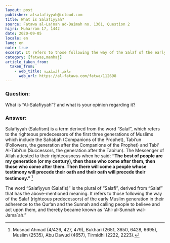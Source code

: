 ```yaml
---
layout: post
publisher: alsalafiyyah@icloud.com
title: What is Salafiyyah?
source: Fatawa al-Lajnah ad-Daimah no. 1361, Question 2
hijri: Muharram 17, 1442
date: 2020-09-05
locale: en
lang: en
note: true
excerpt: It refers to those following the way of the Salaf of the early Muslim generation in their adherence to the Qur‘an and the Sunnah.
category: [fatwas,manhaj]
article_taken_from: 
  taken_from:
    - web_title: ماهي السلفية 
      web_url: https://al-fatawa.com/fatwa/112698
---
```


### Question:
What is “Al-Salafiyyah”? and what is your opinion regarding it?

### Answer:
Salafiyyah (Salafism) is a term derived from the word “Salaf”, which refers to the righteous predecessors of the first three generations of Muslims which include the Sahabah (Companions of the Prophet), Tabi‘un (Followers, the generation after the Companions of the Prophet) and Tabi‘ Al-Tabi‘un (Successors, the generation after the Tabi‘un). The Messenger of Allah attested to their righteousness when he said: **“The best of people are my generation (or my century), then those who come after them, then those who come after them. Then there will come a people whose testimony will precede their oath and their oath will precede their testimony.”** [^1]

The word “Salafiyyun (Salafis)” is the plural of “Salafi”, derived from “Salaf” that has the above-mentioned meaning. It refers to those following the way of the Salaf (righteous predecessors) of the early Muslim generation in their adherence to the Qur‘an and the Sunnah and calling people to believe and act upon them, and thereby became known as “Ahl-ul-Sunnah wal-Jama`ah.”

[^1]: Musnad Ahmad (4/426, 427, 479), Bukhari (2651, 3650, 6428, 6695), Muslim (2535), Abu Dawud (4657), Tirmidhi (2222, 2223).
